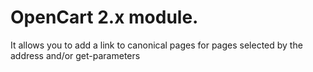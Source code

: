 <h1>OpenCart 2.x module.</h1>
<p>It allows you to add a link to canonical pages for pages selected by the address and/or get-parameters</p>
